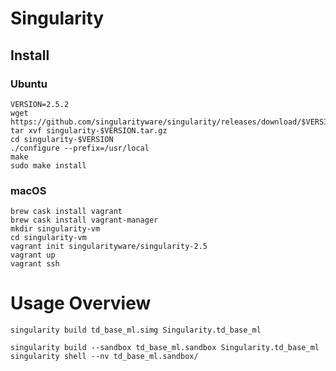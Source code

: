 # Singularity



## Install


###  Ubuntu
```
VERSION=2.5.2
wget https://github.com/singularityware/singularity/releases/download/$VERSION/singularity-$VERSION.tar.gz
tar xvf singularity-$VERSION.tar.gz
cd singularity-$VERSION
./configure --prefix=/usr/local
make
sudo make install
```

### macOS
```brew cask install virtualbox
brew cask install vagrant
brew cask install vagrant-manager
mkdir singularity-vm
cd singularity-vm
vagrant init singularityware/singularity-2.5
vagrant up
vagrant ssh
```


# Usage Overview
```
singularity build td_base_ml.simg Singularity.td_base_ml
```


```
singularity build --sandbox td_base_ml.sandbox Singularity.td_base_ml
singularity shell --nv td_base_ml.sandbox/
```



